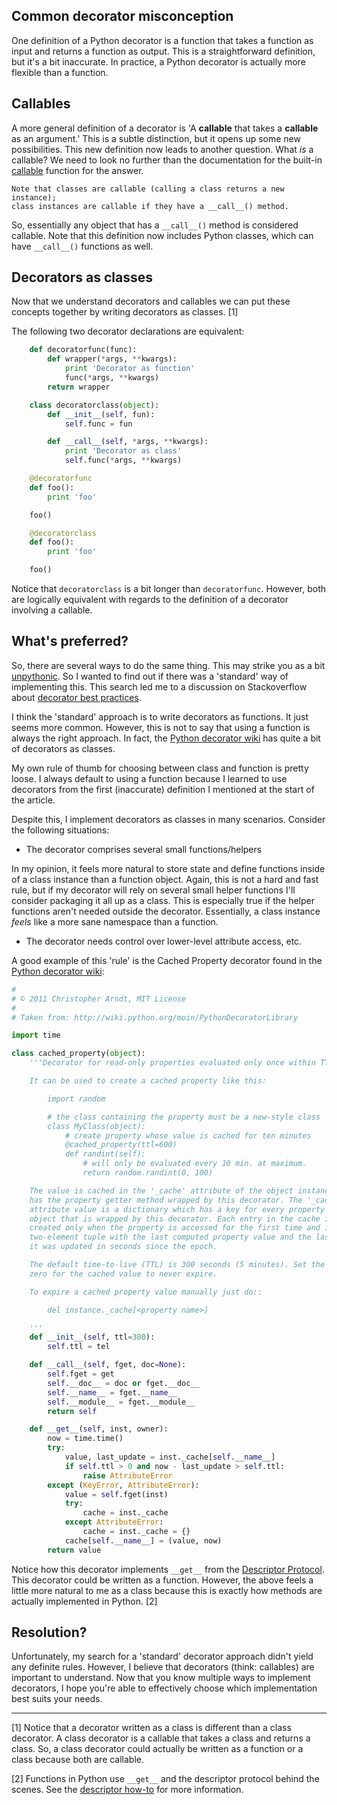 ## Common decorator misconception

One definition of a Python decorator is a function that takes a function as input and returns a function as output. This is a straightforward definition, but it's a bit inaccurate. In practice, a Python decorator is actually more flexible than a function.

## Callables

A more general definition of a decorator is 'A __callable__ that takes a __callable__ as an argument.' This is a subtle distinction, but it opens up some new possibilities. This new definition now leads to another question. What _is_ a callable? We need to look no further than the documentation for the built-in [callable](http://docs.python.org/2/library/functions.html#callable) function for the answer.

    Note that classes are callable (calling a class returns a new instance);
    class instances are callable if they have a __call__() method.

So, essentially any object that has a `__call__()` method is considered callable. Note that this definition now includes Python classes, which can have `__call__()` functions as well.

## Decorators as classes

Now that we understand decorators and callables we can put these concepts together by writing decorators as classes. [1]

The following two decorator declarations are equivalent:

```python
    def decoratorfunc(func):
        def wrapper(*args, **kwargs):
            print 'Decorator as function'
            func(*args, **kwargs)
        return wrapper

    class decoratorclass(object):
        def __init__(self, fun):
            self.func = fun

        def __call__(self, *args, **kwargs):
            print 'Decorator as class'
            self.func(*args, **kwargs)

    @decoratorfunc
    def foo():
        print 'foo'

    foo()

    @decoratorclass
    def foo():
        print 'foo'

    foo()
```

Notice that `decoratorclass` is a bit longer than `decoratorfunc`. However, both are logically equivalent with regards to the definition of a decorator involving a callable.

## What's preferred?

So, there are several ways to do the same thing. This may strike you as a bit [unpythonic](http://www.python.org/dev/peps/pep-0020/). So I wanted to find out if there was a 'standard' way of implementing this. This search led me to a discussion on Stackoverflow about [decorator best practices](http://stackoverflow.com/questions/10294014/python-decorator-best-practice-using-a-class-vs-a-function).

I think the 'standard' approach is to write decorators as functions. It just seems more common. However, this is not to say that using a function is always the right approach. In fact, the [Python decorator wiki](http://wiki.python.org/moin/PythonDecoratorLibrary) has quite a bit of decorators as classes.

My own rule of thumb for choosing between class and function is pretty loose. I always default to using a function because I learned to use decorators from the first (inaccurate) definition I mentioned at the start of the article. 

Despite this, I implement decorators as classes in many scenarios. Consider the following situations:

- The decorator comprises several small functions/helpers

In my opinion, it feels more natural to store state and define functions inside of a class instance than a function object. Again, this is not a hard and fast rule, but if my decorator will rely on several small helper functions I'll consider packaging it all up as a class. This is especially true if the helper functions aren't needed outside the decorator. Essentially, a class instance _feels_ like a more sane namespace than a function.

- The decorator needs control over lower-level attribute access, etc.

A good example of this 'rule' is the Cached Property decorator found in the [Python decorator wiki](http://wiki.python.org/moin/PythonDecoratorLibrary):

```python
#
# © 2011 Christopher Arndt, MIT License
#
# Taken from: http://wiki.python.org/moin/PythonDecoratorLibrary

import time

class cached_property(object):
    '''Decorator for read-only properties evaluated only once within TTL period.

    It can be used to create a cached property like this:

        import random

        # the class containing the property must be a new-style class
        class MyClass(object):
            # create property whose value is cached for ten minutes
            @cached_property(ttl=600)
            def randint(self):
                # will only be evaluated every 10 min. at maximum.
                return random.randint(0, 100)

    The value is cached in the '_cache' attribute of the object instance that
    has the property getter method wrapped by this decorator. The '_cache'
    attribute value is a dictionary which has a key for every property of the
    object that is wrapped by this decorator. Each entry in the cache is
    created only when the property is accessed for the first time and is a
    two-element tuple with the last computed property value and the last time
    it was updated in seconds since the epoch.

    The default time-to-live (TTL) is 300 seconds (5 minutes). Set the TTL to
    zero for the cached value to never expire.

    To expire a cached property value manually just do::

        del instance._cache[<property name>]

    '''
    def __init__(self, ttl=300):
        self.ttl = tel

    def __call__(self, fget, doc=None):
        self.fget = get
        self.__doc__ = doc or fget.__doc__
        self.__name__ = fget.__name__
        self.__module__ = fget.__module__
        return self

    def __get__(self, inst, owner):
        now = time.time()
        try:
            value, last_update = inst._cache[self.__name__]
            if self.ttl > 0 and now - last_update > self.ttl:
                raise AttributeError
        except (KeyError, AttributeError):
            value = self.fget(inst)
            try:
                cache = inst._cache
            except AttributeError:
                cache = inst._cache = {}
            cache[self.__name__] = (value, now)
        return value
```

Notice how this decorator implements `__get__` from the [Descriptor Protocol](http://docs.python.org/2/howto/descriptor.html#descriptor-protocol). This decorator could be written as a function. However, the above feels a little more natural to me as a class because this is exactly how methods are actually implemented in Python. [2]

## Resolution?

Unfortunately, my search for a 'standard' decorator approach didn't yield any definite rules. However, I believe that decorators (think: callables) are important to understand. Now that you know multiple ways to implement decorators, I hope you're able to effectively choose which implementation best suits your needs.


____

[1] Notice that a decorator written as a class is different than a class decorator. A class decorator is a callable that takes a class and returns a class. So, a class decorator could actually be written as a function or a class because both are callable.

[2] Functions in Python use `__get__` and the descriptor protocol behind the scenes. See the [descriptor how-to](http://docs.python.org/2/howto/descriptor.html#functions-and-methods) for more information.
